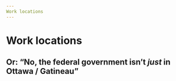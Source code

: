 ```yaml
---
Work locations
---
```


# Work locations
## Or: “No, the federal government isn’t _just_ in Ottawa / Gatineau”
